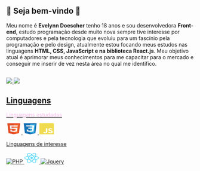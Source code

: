 ## 🌸 Seja bem-vindo 🌸
  Meu nome é <strong>Evelynn Doescher</strong> tenho 18 anos e sou desenvolvedora <strong>Front-end</strong>, estudo programação desde muito nova sempre tive interesse por computadores e pela tecnologia que evoluiu para um fascínio pela programação e pelo design, atualmente estou focando meus estudos nas linguagens <strong>HTML, CSS, JavaScript e na biblioteca React.js</strong>. Meu objetivo atual é aprimorar meus conhecimentos para me capacitar para o mercado e conseguir me inserir de vez nesta área no qual me identifico.

 ##

<div align="flex-start">
  <a href="https://github.com/EveDoescher">
  <img height="180em" src="https://github-readme-stats.vercel.app/api?username=EveDoescher&show_icons=true&bg_color=00000000&title_color=F0F0F0&text_color=F5BFEA&icon_color=F5BFEA&locale=pt-BR&hide_border=true&include_all_commits=true&count_private=true"/>
  <img height="180em" src="https://github-readme-stats.vercel.app/api/top-langs/?username=EveDoescher&layout=compact&langs_count=7&bg_color=00000000&title_color=F0F0F0&text_color=F5BFEA&icon_color=F5BFEA&locale=pt-BR&hide_border=true"/>
</div>
  
  ##
  
  ## Linguagens
  <div>
    <div>
      <p style="color:#F5BFEA">Linguagens estudadas</p>
      <img alt="HTML" height="30" width="40" src="https://raw.githubusercontent.com/devicons/devicon/master/icons/html5/html5-original.svg">
      <img alt="CSS" height="30" width="40" src="https://raw.githubusercontent.com/devicons/devicon/master/icons/css3/css3-original.svg">
      <img alt="Js" height="30" width="40" src="https://raw.githubusercontent.com/devicons/devicon/master/icons/javascript/javascript-plain.svg">
    </div>
    <div>
      <p>Linguagens de interesse</p>
      <img alt="PHP" height="30" width="40" src="https://cdn.jsdelivr.net/gh/devicons/devicon/icons/php/php-plain.svg" />
      <img alt="React" height="30" width="40" src="https://raw.githubusercontent.com/devicons/devicon/master/icons/react/react-original.svg">
      <img alt="Jquery" height="30" width="40" src="https://cdn.jsdelivr.net/gh/devicons/devicon/icons/jquery/jquery-plain-wordmark.svg" />        
    </div>
  </div>
